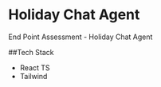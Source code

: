 # Holiday Chat Agent

End Point Assessment - Holiday Chat Agent

##Tech Stack

- React TS
- Tailwind
